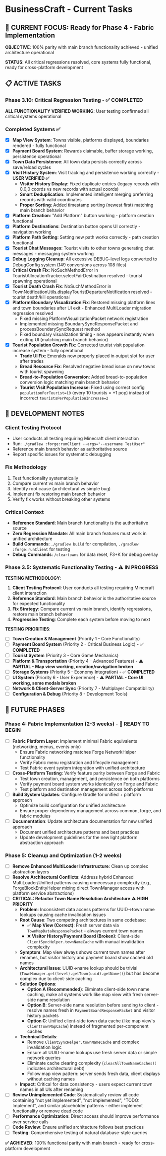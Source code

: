 # BusinessCraft - Current Tasks

## 🎯 **CURRENT FOCUS: Ready for Phase 4 - Fabric Implementation**

**OBJECTIVE**: 100% parity with main branch functionality achieved - unified architecture operational

**STATUS**: All critical regressions resolved, core systems fully functional, ready for cross-platform development

## 📋 **ACTIVE TASKS**

### **Phase 3.10: Critical Regression Testing - ✅ COMPLETED**

**ALL FUNCTIONALITY VERIFIED WORKING**: User testing confirmed all critical systems operational

### **Completed Systems** ✅

- [x] **Map View System**: Towns visible, platforms displayed, boundaries rendered - fully functional
- [x] **Payment Board System**: Rewards claimable, buffer storage working, persistence operational
- [x] **Town Data Persistence**: All town data persists correctly across save/reload cycles
- [x] **Visit History System**: Visit tracking and persistence working correctly - **USER VERIFIED ✅**
  - **Visitor History Display**: Fixed duplicate entries (legacy records with 0,0,0 coords vs new records with actual coords)
  - **Smart Deduplication**: Implemented intelligent merging preferring records with valid coordinates
  - **Proper Sorting**: Added timestamp sorting (newest first) matching main branch behavior
- [x] **Platform Creation**: "Add Platform" button working - platform creation functional
- [x] **Platform Destinations**: Destination button opens UI correctly - navigation working
- [x] **Platform Path Setting**: Setting new path works correctly - path creation functional
- [x] **Tourist Chat Messages**: Tourist visits to other towns generating chat messages - messaging system working
- [x] **Debug Logging Cleanup**: All excessive DEBUG-level logs converted to DebugConfig system (149 conversions across 108 files)
- [x] **Critical Crash Fix**: NoSuchMethodError in TouristAllocationTracker.selectFairDestination resolved - tourist spawning operational
- [x] **Tourist Death Crash Fix**: NoSuchMethodError in TownNotificationUtils.displayTouristDepartureNotification resolved - tourist death/kill operational
- [x] **Platform/Boundary Visualization Fix**: Restored missing platform lines and town boundaries after UI exit - Enhanced MultiLoader migration regression resolved
  - Fixed missing PlatformVisualizationPacket network registration
  - Implemented missing BoundarySyncResponsePacket and processBoundarySyncRequest method
  - Fixed boundary visualization timing - now appears instantly when exiting UI (matching main branch behavior)
- [x] **Tourist Population Growth Fix**: Corrected tourist visit population increase system - fully operational
  - **Trade UI Fix**: Emeralds now properly placed in output slot for user after trades
  - **Bread Resource Fix**: Resolved negative bread issue on new towns with tourist spawning
  - **Bread-to-Population Conversion**: Added bread-to-population conversion logic matching main branch behavior
  - **Tourist Visit Population Increase**: Fixed using correct config `populationPerTourist=10` (every 10 tourists = +1 pop) instead of incorrect `touristsPerPopulationIncrease=2`

## 🔧 **DEVELOPMENT NOTES**

### **Client Testing Protocol**
- User conducts all testing requiring Minecraft client interaction
- Run: `./gradlew :forge:runClient --args="--username TestUser"`
- Reference main branch behavior as authoritative source
- Report specific issues for systematic debugging

### **Fix Methodology**
1. Test functionality systematically
2. Compare current vs main branch behavior
3. Identify root cause (architectural vs simple bug)
4. Implement fix restoring main branch behavior
5. Verify fix works without breaking other systems

### **Critical Context**
- **Reference Standard**: Main branch functionality is the authoritative source
- **Zero Regression Mandate**: All main branch features must work in unified architecture
- **Build Commands**: `./gradlew build` for compilation, `./gradlew :forge:runClient` for testing
- **Debug Commands**: `/cleartowns` for data reset, F3+K for debug overlay

### **Phase 3.5: Systematic Functionality Testing** - ⚠️ **IN PROGRESS**

**TESTING METHODOLOGY**:
1. **Client Testing Protocol**: User conducts all testing requiring Minecraft client interaction
2. **Reference Standard**: Main branch behavior is the authoritative source for expected functionality
3. **Fix Strategy**: Compare current vs main branch, identify regressions, restore main branch behavior
4. **Progressive Testing**: Complete each system before moving to next

**TESTING PRIORITIES**:
- [ ] **Town Creation & Management** (Priority 1 - Core Functionality)
- [ ] **Payment Board System** (Priority 2 - Critical Business Logic) - ✅ **COMPLETED**
- [ ] **Tourist System** (Priority 3 - Core Game Mechanics)
- [ ] **Platform & Transportation** (Priority 4 - Advanced Features) - ⚠️ **PARTIAL - Map view working, creation/navigation broken**
- [ ] **Storage Systems** (Priority 5 - Economy Integration) - ✅ **COMPLETED**
- [ ] **UI System** (Priority 6 - User Experience) - ⚠️ **PARTIAL - Core UI working, some modals broken**
- [ ] **Network & Client-Server Sync** (Priority 7 - Multiplayer Compatibility)
- [ ] **Configuration & Debug** (Priority 8 - Development Tools)

## 🚀 **FUTURE PHASES**

### **Phase 4: Fabric Implementation** (2-3 weeks) - 🚀 **READY TO BEGIN**
- [ ] **Fabric Platform Layer**: Implement minimal Fabric equivalents (networking, menus, events only)
  - Ensure Fabric networking matches Forge NetworkHelper functionality
  - Verify Fabric menu registration and lifecycle management
  - Test Fabric event system integration with unified architecture
- [ ] **Cross-Platform Testing**: Verify feature parity between Forge and Fabric
  - Test town creation, management, and persistence on both platforms
  - Verify payment board system works identically on Forge and Fabric
  - Test platform and destination management across both platforms
- [ ] **Build System Updates**: Configure Gradle for unified + platform approach
  - Optimize build configuration for unified architecture
  - Ensure proper dependency management across common, forge, and fabric modules
- [ ] **Documentation**: Update architecture documentation for new unified approach
  - Document unified architecture patterns and best practices
  - Update development guidelines for the new light platform abstraction approach

### **Phase 5: Cleanup and Optimization** (1-2 weeks)
- [ ] **Remove Enhanced MultiLoader Infrastructure**: Clean up complex abstraction layers
- [ ] **Resolve Architectural Conflicts**: Address hybrid Enhanced MultiLoader/Unified patterns causing unnecessary complexity (e.g., ForgeBlockEntityHelper mixing direct TownManager access with platform service abstractions)
- [ ] **CRITICAL: Refactor Town Name Resolution Architecture** ⚠️ **HIGH PRIORITY**
  - **Problem**: Inconsistent data access patterns for UUID→town name lookups causing cache invalidation issues
  - **Root Cause**: Two competing architectures in same codebase:
    - ✅ **Map View (Correct)**: Fresh server data via `TownMapDataResponsePacket` - always current town names
    - ❌ **Visitor History/Payment Board (Broken)**: Client-side `ClientSyncHelper.townNameCache` with manual invalidation complexity
  - **Symptom**: Map view always shows current town names after renames, but visitor history and payment board show cached old names
  - **Architectural Issue**: UUID→name lookup should be trivial (`TownManager.get(level).getTown(uuid).getName()`) but has become complex due to client-side caching
  - **Solution Options**:
    - **Option A (Recommended)**: Eliminate client-side town name caching, make all systems work like map view with fresh server-side name resolution
    - **Option B**: Server-side name resolution before sending to client - resolve names fresh in `PaymentBoardResponsePacket` and visitor history packets  
    - **Option C**: Unified client-side town data cache (like map view's `ClientTownMapCache`) instead of fragmented per-component caches
  - **Technical Details**:
    - Remove `ClientSyncHelper.townNameCache` and complex invalidation logic
    - Ensure all UUID→name lookups use fresh server data or simple network queries
    - Eliminate cache clearing complexity (`clearAllTownNameCaches()` indicates architectural debt)
    - Follow map view pattern: server sends fresh data, client displays without caching names
  - **Impact**: Critical for data consistency - users expect current town names in all UIs after renaming
- [ ] **Review Unimplemented Code**: Systematically review all code containing "not yet implemented", "not implemented", "TODO: Implement", and similar placeholder patterns - either implement functionality or remove dead code
- [ ] **Performance Optimization**: Direct access should improve performance over service calls
- [ ] **Code Review**: Ensure unified architecture follows best practices
- [ ] **Testing**: Comprehensive testing of natural database-style queries

**✅ ACHIEVED**: 100% functional parity with main branch - ready for cross-platform development